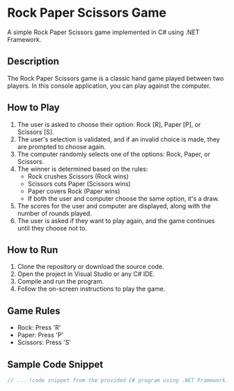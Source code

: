 # Rock Paper Scissors Game

A simple Rock Paper Scissors game implemented in C# using .NET Framework.

## Description

The Rock Paper Scissors game is a classic hand game played between two players. In this console application, you can play against the computer.

## How to Play

1. The user is asked to choose their option: Rock [R], Paper [P], or Scissors [S].
2. The user's selection is validated, and if an invalid choice is made, they are prompted to choose again.
3. The computer randomly selects one of the options: Rock, Paper, or Scissors.
4. The winner is determined based on the rules:
   - Rock crushes Scissors (Rock wins)
   - Scissors cuts Paper (Scissors wins)
   - Paper covers Rock (Paper wins)
   - If both the user and computer choose the same option, it's a draw.
5. The scores for the user and computer are displayed, along with the number of rounds played.
6. The user is asked if they want to play again, and the game continues until they choose not to.

## How to Run

1. Clone the repository or download the source code.
2. Open the project in Visual Studio or any C# IDE.
3. Compile and run the program.
4. Follow the on-screen instructions to play the game.

## Game Rules

- Rock: Press 'R'
- Paper: Press 'P'
- Scissors: Press 'S'

## Sample Code Snippet

```csharp
// ... (code snippet from the provided C# program using .NET Framework) ...
